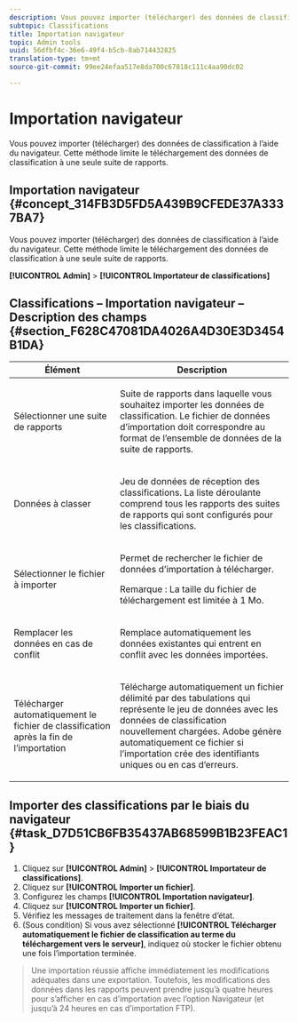 ```yaml
---
description: Vous pouvez importer (télécharger) des données de classification à l’aide du navigateur. Cette méthode limite le téléchargement des données de classification à une seule suite de rapports.
subtopic: Classifications
title: Importation navigateur
topic: Admin tools
uuid: 56dfbf4c-36e6-49f4-b5cb-8ab714432825
translation-type: tm+mt
source-git-commit: 99ee24efaa517e8da700c67818c111c4aa90dc02

---
```



# Importation navigateur

Vous pouvez importer (télécharger) des données de classification à l’aide du navigateur. Cette méthode limite le téléchargement des données de classification à une seule suite de rapports.

## Importation navigateur {#concept_314FB3D5FD5A439B9CFEDE37A3337BA7}

Vous pouvez importer (télécharger) des données de classification à l’aide du navigateur. Cette méthode limite le téléchargement des données de classification à une seule suite de rapports.

**[!UICONTROL Admin]** > **[!UICONTROL Importateur de classifications]**

## Classifications – Importation navigateur – Description des champs {#section_F628C47081DA4026A4D30E3D3454B1DA}

<table id="table_7FC7E510E7E74C2D9E8F316C5C6B66DB"> 
 <thead> 
  <tr> 
   <th colname="col1" class="entry"> Élément </th> 
   <th colname="col2" class="entry"> Description </th> 
  </tr> 
 </thead>
 <tbody> 
  <tr> 
   <td colname="col1"> Sélectionner une suite de rapports </td> 
   <td colname="col2"> <p>Suite de rapports dans laquelle vous souhaitez importer les données de classification. Le fichier de données d’importation doit correspondre au format de l’ensemble de données de la suite de rapports. </p> </td> 
  </tr> 
  <tr> 
   <td colname="col1"> Données à classer </td> 
   <td colname="col2"> <p>Jeu de données de réception des classifications. La liste déroulante comprend tous les rapports des suites de rapports qui sont configurés pour les classifications. </p> </td> 
  </tr> 
  <tr> 
   <td colname="col1"> Sélectionner le fichier à importer </td> 
   <td colname="col2"> <p>Permet de rechercher le fichier de données d’importation à télécharger. </p> <p>Remarque : La taille du fichier de téléchargement est limitée à 1 Mo. </p> </td> 
  </tr> 
  <tr> 
   <td colname="col1"> Remplacer les données en cas de conflit </td> 
   <td colname="col2"> <p>Remplace automatiquement les données existantes qui entrent en conflit avec les données importées. </p> </td> 
  </tr> 
  <tr> 
   <td colname="col1"> Télécharger automatiquement le fichier de classification après la fin de l’importation </td> 
   <td colname="col2"> <p>Télécharge automatiquement un fichier délimité par des tabulations qui représente le jeu de données avec les données de classification nouvellement chargées. Adobe génère automatiquement ce fichier si l’importation crée des identifiants uniques ou en cas d’erreurs. </p> </td> 
  </tr> 
 </tbody> 
</table>

## Importer des classifications par le biais du navigateur {#task_D7D51CB6FB35437AB68599B1B23FEAC1}

<!-- 

t_upload_a_saint_data_file_via_web_browser.xml

 -->

1. Cliquez sur **[!UICONTROL Admin]** > **[!UICONTROL Importateur de classifications]**.
1. Cliquez sur **[!UICONTROL Importer un fichier]**.
1. Configurez les champs **[!UICONTROL Importation navigateur]**.
1. Cliquez sur **[!UICONTROL Importer un fichier]**.
1. Vérifiez les messages de traitement dans la fenêtre d’état.
1. (Sous condition) Si vous avez sélectionné **[!UICONTROL Télécharger automatiquement le fichier de classification au terme du téléchargement vers le serveur]**, indiquez où stocker le fichier obtenu une fois l’importation terminée.
>Une importation réussie affiche immédiatement les modifications adéquates dans une exportation. Toutefois, les modifications des données dans les rapports peuvent prendre jusqu’à quatre heures pour s’afficher en cas d’importation avec l’option Navigateur (et jusqu’à 24 heures en cas d’importation FTP).

